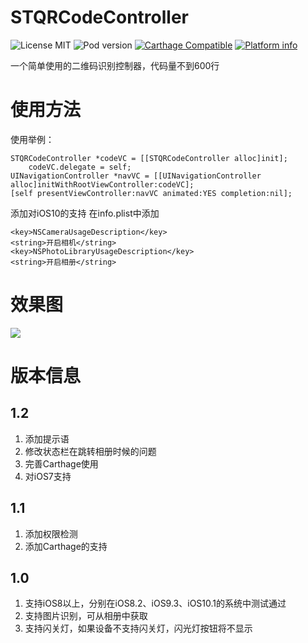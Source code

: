 # STQRCodeController

![License MIT](https://img.shields.io/github/license/mashape/apistatus.svg?maxAge=2592000)
![Pod version](https://img.shields.io/cocoapods/v/STQRCodeController.svg?style=flat)
[![Carthage Compatible](https://img.shields.io/badge/Carthage-compatible-4BC51D.svg?style=flat)](https://github.com/Carthage/Carthage)
[![Platform info](https://img.shields.io/cocoapods/p/STQRCodeController.svg?style=flat)](http://cocoadocs.org/docsets/STQRCodeController)

一个简单使用的二维码识别控制器，代码量不到600行

# 使用方法

使用举例：

	STQRCodeController *codeVC = [[STQRCodeController alloc]init];
		codeVC.delegate = self;
    UINavigationController *navVC = [[UINavigationController alloc]initWithRootViewController:codeVC];
    [self presentViewController:navVC animated:YES completion:nil];


添加对iOS10的支持
在info.plist中添加

	<key>NSCameraUsageDescription</key>
	<string>开启相机</string>
    <key>NSPhotoLibraryUsageDescription</key>
    <string>开启相册</string>
 
# 效果图
![](https://raw.githubusercontent.com/STShenZhaoliang/STImage/master/STQRCodeController/STQRCodeController.gif)

# 版本信息
## 1.2
1. 添加提示语
2. 修改状态栏在跳转相册时候的问题
3. 完善Carthage使用
4. 对iOS7支持

## 1.1
1. 添加权限检测
2. 添加Carthage的支持

## 1.0
1. 支持iOS8以上，分别在iOS8.2、iOS9.3、iOS10.1的系统中测试通过
2. 支持图片识别，可从相册中获取
3. 支持闪关灯，如果设备不支持闪关灯，闪光灯按钮将不显示


